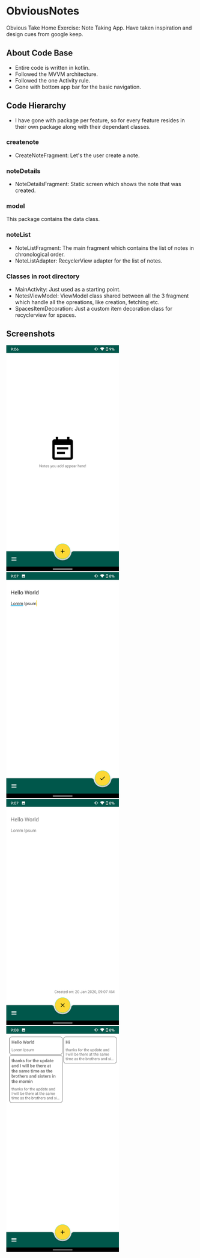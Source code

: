 # ObviousNotes
Obvious Take Home Exercise: Note Taking App. Have taken inspiration and design cues from google keep.

## About Code Base
* Entire code is written in kotlin.
* Followed the MVVM architecture.
* Followed the one Activity rule.
* Gone with bottom app bar for the basic navigation. 

## Code Hierarchy
* I have gone with package per feature, so for every feature resides in their own package along with their dependant classes.

### createnote
* CreateNoteFragment: Let's the user create a note.

### noteDetails
* NoteDetailsFragment: Static screen which shows the note that was created.

### model
This package contains the data class.

### noteList
* NoteListFragment: The main fragment which contains the list of notes in chronological order.
* NoteListAdapter: RecyclerView adapter for the list of notes.

### Classes in root directory
* MainActivity: Just used as a starting point.
* NotesViewModel: ViewModel class shared between all the 3 fragment which handle all the opreations, like creation, fetching etc.
* SpacesItemDecoration: Just a custom item decoration class for recyclerview for spaces.

## Screenshots
<img src="https://github.com/iamarjun/ObviousNotes/blob/master/screenshots/Screenshot_20200120-090653.png" width="300" >


<img src="https://github.com/iamarjun/ObviousNotes/blob/master/screenshots/Screenshot_20200120-090728.png" width="300" >


<img src="https://github.com/iamarjun/ObviousNotes/blob/master/screenshots/Screenshot_20200120-090736.png" width="300" >


<img src="https://github.com/iamarjun/ObviousNotes/blob/master/screenshots/Screenshot_20200120-090851.png" width="300" >
